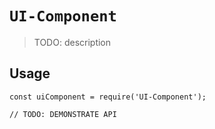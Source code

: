 # `UI-Component`

> TODO: description

## Usage

```
const uiComponent = require('UI-Component');

// TODO: DEMONSTRATE API
```

